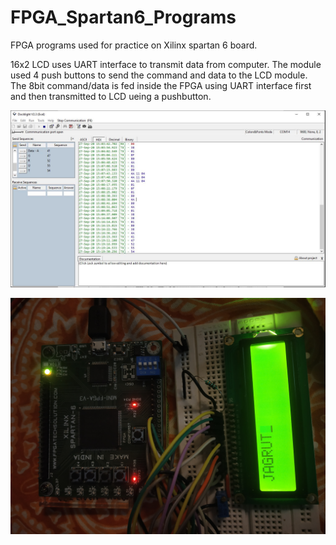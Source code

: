 # FPGA_Spartan6_Programs
FPGA programs used for practice on Xilinx spartan 6 board.

16x2 LCD uses UART interface to transmit data from computer. The module used 4 push buttons to send the command and data to the LCD module. The 8bit command/data is fed inside the FPGA using UART interface first and then transmitted to LCD ueing a pushbutton.

![](16x2_lcd/docklight_ss.JPG)

![](16x2_lcd/lcd_with_fpga.jpg)
